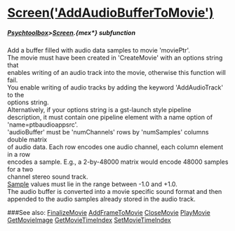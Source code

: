 # [Screen('AddAudioBufferToMovie')](Screen-AddAudioBufferToMovie) 
##### [Psychtoolbox](Psychtoolbox)>[Screen](Screen).{mex*} subfunction


Add a buffer filled with audio data samples to movie 'moviePtr'.  
The movie must have been created in 'CreateMovie' with an options string that  
enables writing of an audio track into the movie, otherwise this function will  
fail.  
You enable writing of audio tracks by adding the keyword 'AddAudioTrack' to the  
options string.  
Alternatively, if your options string is a gst-launch style pipeline  
description, it must contain one pipeline element with a name option of  
'name=ptbaudioappsrc'.  
'audioBuffer' must be 'numChannels' rows by 'numSamples' columns double matrix  
of audio data. Each row encodes one audio channel, each column element in a row  
encodes a sample. E.g., a 2-by-48000 matrix would encode 48000 samples for a two  
channel stereo sound track.  
[Sample](Sample) values must lie in the range between -1.0 and +1.0.  
The audio buffer is converted into a movie specific sound format and then  
appended to the audio samples already stored in the audio track.  
  
  


###See also:
[FinalizeMovie](Screen-FinalizeMovie) [AddFrameToMovie](Screen-AddFrameToMovie) [CloseMovie](Screen-CloseMovie) [PlayMovie](Screen-PlayMovie) [GetMovieImage](Screen-GetMovieImage) [GetMovieTimeIndex](Screen-GetMovieTimeIndex) [SetMovieTimeIndex](Screen-SetMovieTimeIndex)
